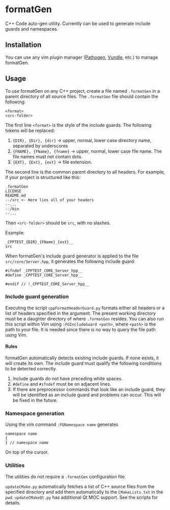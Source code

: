 # formatGen
C++ Code auto-gen utility. Currently can be used to generate include guards and
namespaces.

## Installation

You can use any vim plugin manager ([Pathogen](
https://github.com/tpope/vim-pathogen),
[Vundle](https://github.com/VundleVim/Vundle.vim), etc.) to manage formatGen.

## Usage

To use formatGen on any C++ project, create a file named `.formatGen` in a
parent directory of all source files. The `.formatGen` file should contain the
following:
```
<format>
<src-folder>
```
The first line `<format>` is the style of the include guards. The following
tokens will be replaced:

1. `{DIR}, {Dir}, {dir}` -> upper, normal, lower case directory name, separated
by underscores
2. `{FNAME}, {FName}, {fname}` -> upper, normal, lower case file name. The file
names must not contain dots.
3. `{EXT}, {Ext}, {ext}` -> file extension.

The second line is the common parent directory to all headers. For example, if
your project is structured like this:
```
.formatGen
LICENSE
README.md
--/src <- Here lies all of your headers
--...
--/bin
--...
```
Then `<src-folder>` should be `src`, with no slashes.

Example:
```
_CPPTEST_{DIR}_{FName}_{ext}__
src
```
When formatGen's include guard generator is applied to the file
`src/core/Server.hpp`, it generates the following include guard:
```
#ifndef _CPPTEST_CORE_Server_hpp__
#define _CPPTEST_CORE_Server_hpp__

#endif // !_CPPTEST_CORE_Server_hpp__
```

### Include guard generation

Executing the script `cppFormatHeaderGuard.py` formats either all headers or a
list of headers specified in the argument. The present working directory must
be a daughter directory of where `.formatGen` resides.
You can also run this script within Vim using `:FGIncludeGuard <path>`, where
`<path>` is the path to your file. It is needed since there is no way to query
the file path using Vim.

#### Rules

formatGen automatically detects existing include guards. If none exists, it
will create its own. The include guard must qualify the following conditions to
be detected correctly.

1. Include guards do not have preceding white spaces.
2. `#define` and `#ifndef` must be on adjacent lines.
3. If there are preprocessor commands that look like an include guard, they
will be identified as an include guard and problems can occur. This will be
fixed in the future.

### Namespace generation

Using the vim command `:FGNamespace name` generates
```
namespace name
{
} // namespace name
```
On top of the cursor.

### Utilities

The utilities do not require a `.formatGen` configuration file.

`updateCMake.py` automatically fetches a list of C++ source files from the
specified directory and add them automatically to the `CMakeLists.txt` in the
`pwd`. `updateCMakeQt.py` has additional Qt MOC support. See the scripts for
details.
